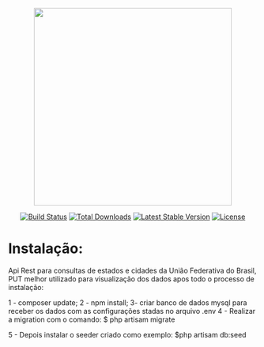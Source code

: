 <p align="center"><a href="https://laravel.com" target="_blank"><img src="https://raw.githubusercontent.com/laravel/art/master/logo-lockup/5%20SVG/2%20CMYK/1%20Full%20Color/laravel-logolockup-cmyk-red.svg" width="400"></a></p>

<p align="center">
<a href="https://travis-ci.org/laravel/framework"><img src="https://travis-ci.org/laravel/framework.svg" alt="Build Status"></a>
<a href="https://packagist.org/packages/laravel/framework"><img src="https://img.shields.io/packagist/dt/laravel/framework" alt="Total Downloads"></a>
<a href="https://packagist.org/packages/laravel/framework"><img src="https://img.shields.io/packagist/v/laravel/framework" alt="Latest Stable Version"></a>
<a href="https://packagist.org/packages/laravel/framework"><img src="https://img.shields.io/packagist/l/laravel/framework" alt="License"></a>
</p>

# Instalação:
Api Rest para consultas de estados e cidades da União Federativa do Brasil, PUT melhor utilizado para visualização dos dados apos todo o processo de instalação:

1 - composer update;
2 - npm install;
3- criar banco de dados mysql para receber os dados com as configurações stadas no arquivo .env
4 - Realizar a migration com o comando: 
 $ php artisam migrate
 
5 - Depois instalar o seeder criado como exemplo:
 $php artisam db:seed
